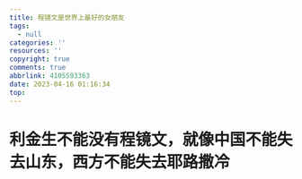```yaml
---
title: 程镜文是世界上最好的女朋友
tags:
  - null
categories: ''
resources: ''
copyright: true
comments: true
abbrlink: 4105593363
date: 2023-04-16 01:16:34
top:
---
```


<meta name="referrer" content="no-referrer"/>


<!--more-->

# 利金生不能没有程镜文，就像中国不能失去山东，西方不能失去耶路撒冷